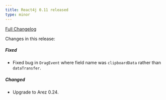 ```yaml
---
title: React4j 0.11 released
type: minor
---
```


[Full Changelog](https://github.com/realityforge/react4j/compare/v0.10...v0.11)

Changes in this release:

##### Fixed
* Fixed bug in `DragEvent` where field name was `clipboardData` rather than `dataTransfer`.

##### Changed
* Upgrade to Arez 0.24.
